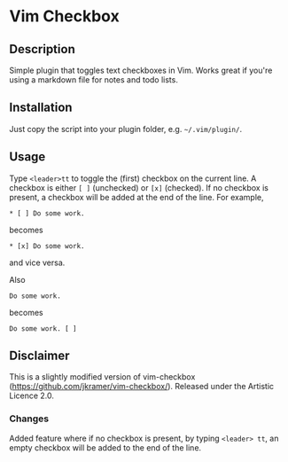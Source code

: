 # Vim Checkbox


## Description

Simple plugin that toggles text checkboxes in Vim. Works great if you're using
a markdown file for notes and todo lists.


## Installation

Just copy the script into your plugin folder, e.g. `~/.vim/plugin/`.


## Usage

Type `<leader>tt` to toggle the (first) checkbox on the current line. A checkbox
is either `[ ]` (unchecked) or `[x]` (checked). If no checkbox is present, a checkbox
will be added at the end of the line. For example,

    * [ ] Do some work.

becomes

    * [x] Do some work.

and vice versa.

Also

    Do some work.

becomes

    Do some work. [ ]

## Disclaimer

This is a slightly modified version of vim-checkbox (https://github.com/jkramer/vim-checkbox/).
Released under the Artistic Licence 2.0.

### Changes

Added feature where if no checkbox is present, by typing `<leader> tt`, an empty checkbox will be
added to the end of the line. 


